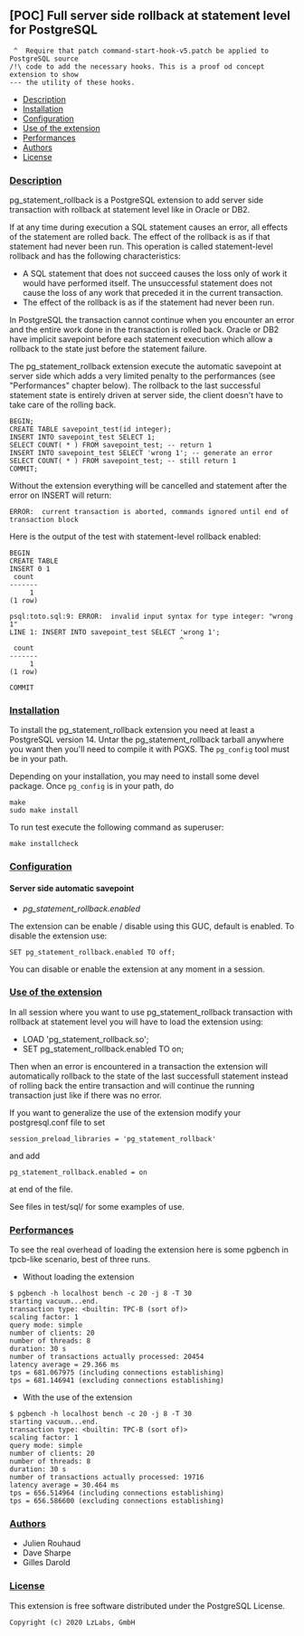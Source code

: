 ## [POC] Full server side rollback at statement level for PostgreSQL

```
 ^  Require that patch command-start-hook-v5.patch be applied to PostgreSQL source
/!\ code to add the necessary hooks. This is a proof od concept extension to show
--- the utility of these hooks.
```

* [Description](#description)
* [Installation](#installation)
* [Configuration](#configuration)
* [Use of the extension](#use-of-the-extension)
* [Performances](#performances)
* [Authors](#authors)
* [License](#license)

### [Description](#description)

pg_statement_rollback is a PostgreSQL extension to add server side
transaction with rollback at statement level like in Oracle or DB2.

If at any time during execution a SQL statement causes an error, all
effects of the statement are rolled back. The effect of the rollback
is as if that statement had never been run. This operation is called
statement-level rollback and has the following characteristics:

- A SQL statement that does not succeed causes the loss only of work
  it would have performed itself. The unsuccessful statement does
  not cause the loss of any work that preceded it in the current
  transaction.
- The effect of the rollback is as if the statement had never been
  run.

In PostgreSQL the transaction cannot continue when you encounter
an error and the entire work done in the transaction is rolled back.
Oracle or DB2 have implicit savepoint before each statement execution
which allow a rollback to the state just before the statement failure.

The pg_statement_rollback extension execute the automatic savepoint at
server side which adds a very limited penalty to the performances
(see "Performances" chapter below). The rollback to the last successful
statement state is entirely driven at server side, the client doesn't
have to take care of the rolling back.

    BEGIN;
    CREATE TABLE savepoint_test(id integer);
    INSERT INTO savepoint_test SELECT 1;
    SELECT COUNT( * ) FROM savepoint_test; -- return 1
    INSERT INTO savepoint_test SELECT 'wrong 1'; -- generate an error
    SELECT COUNT( * ) FROM savepoint_test; -- still return 1
    COMMIT;

Without the extension everything will be cancelled and statement after
the error on INSERT will return:

    ERROR:  current transaction is aborted, commands ignored until end of transaction block

Here is the output of the test with statement-level rollback enabled:

    BEGIN
    CREATE TABLE
    INSERT 0 1
     count 
    -------
         1
    (1 row)
    
    psql:toto.sql:9: ERROR:  invalid input syntax for type integer: "wrong 1"
    LINE 1: INSERT INTO savepoint_test SELECT 'wrong 1';
                                              ^
     count 
    -------
         1
    (1 row)
    
    COMMIT


### [Installation](#installation)

To install the pg_statement_rollback extension you need at least a
PostgreSQL version 14. Untar the pg_statement_rollback tarball
anywhere you want then you'll need to compile it with PGXS.  The
`pg_config` tool must be in your path.

Depending on your installation, you may need to install some devel
package. Once `pg_config` is in your path, do

    make
    sudo make install

To run test execute the following command as superuser:

    make installcheck

### [Configuration](#configuration)

#### Server side automatic savepoint

- *pg_statement_rollback.enabled*

The extension can be enable / disable using this GUC, default is
enabled. To disable the extension use:

    SET pg_statement_rollback.enabled TO off;

You can disable or enable the extension at any moment in a session.

### [Use of the extension](#use-of-the-extension)

In all session where you want to use pg_statement_rollback transaction with
rollback at statement level you will have to load the extension using:

* LOAD 'pg_statement_rollback.so';
* SET pg_statement_rollback.enabled TO on;

Then when an error is encountered in a transaction the extension will
automatically rollback to the state of the last successfull statement
instead of rolling back the entire transaction and will continue the
running transaction just like if there was no error.

If you want to generalize the use of the extension modify your postgresql.conf
file to set

    session_preload_libraries = 'pg_statement_rollback'

and add

    pg_statement_rollback.enabled = on

at end of the file.

See files in test/sql/ for some examples of use.


### [Performances](performances)

To see the real overhead of loading the extension here is some pgbench
in tpcb-like scenario, best of three runs.

* Without loading the extension

```
$ pgbench -h localhost bench -c 20 -j 8 -T 30
starting vacuum...end.
transaction type: <builtin: TPC-B (sort of)>
scaling factor: 1
query mode: simple
number of clients: 20
number of threads: 8
duration: 30 s
number of transactions actually processed: 20454
latency average = 29.366 ms
tps = 681.067975 (including connections establishing)
tps = 681.146941 (excluding connections establishing)
```

* With the use of the extension

```
$ pgbench -h localhost bench -c 20 -j 8 -T 30
starting vacuum...end.
transaction type: <builtin: TPC-B (sort of)>
scaling factor: 1
query mode: simple
number of clients: 20
number of threads: 8
duration: 30 s
number of transactions actually processed: 19716
latency average = 30.464 ms
tps = 656.514964 (including connections establishing)
tps = 656.586600 (excluding connections establishing)
```

### [Authors](#authors)

- Julien Rouhaud
- Dave Sharpe
- Gilles Darold


### [License](#license)

This extension is free software distributed under the PostgreSQL
License.

    Copyright (c) 2020 LzLabs, GmbH


